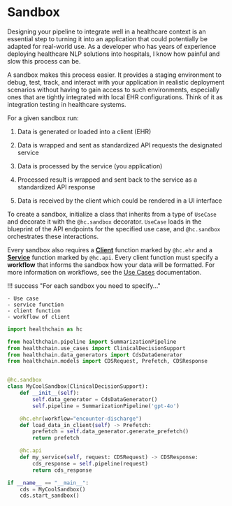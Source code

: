 # Sandbox

Designing your pipeline to integrate well in a healthcare context is an essential step to turning it into an application that
could potentially be adapted for real-world use. As a developer who has years of experience deploying healthcare NLP solutions into hospitals, I know how painful and slow this process can be.

A sandbox makes this process easier. It provides a staging environment to debug, test, track, and interact with your application in realistic deployment scenarios without having to gain access to such environments, especially ones that are tightly integrated with local EHR configurations. Think of it as integration testing in healthcare systems.

For a given sandbox run:

1. Data is generated or loaded into a client (EHR)

2. Data is wrapped and sent as standardized API requests the designated service

3. Data is processed by the service (you application)

4. Processed result is wrapped and sent back to the service as a standardized API response

5. Data is received by the client which could be rendered in a UI interface

To create a sandbox, initialize a class that inherits from a type of `UseCase` and decorate it with the `@hc.sandbox` decorator. `UseCase` loads in the blueprint of the API endpoints for the specified use case, and `@hc.sandbox` orchestrates these interactions.

Every sandbox also requires a [**Client**](./client.md) function marked by `@hc.ehr` and a [**Service**](./service.md) function marked by `@hc.api`. Every client function must specify a **workflow** that informs the sandbox how your data will be formatted. For more information on workflows, see the [Use Cases](./use_cases/use_cases.md) documentation.

!!! success "For each sandbox you need to specify..."

    - Use case
    - service function
    - client function
    - workflow of client


```python
import healthchain as hc

from healthchain.pipeline import SummarizationPipeline
from healthchain.use_cases import ClinicalDecisionSupport
from healthchain.data_generators import CdsDataGenerator
from healthchain.models import CDSRequest, Prefetch, CDSResponse


@hc.sandbox
class MyCoolSandbox(ClinicalDecisionSupport):
    def __init__(self):
        self.data_generator = CdsDataGenerator()
        self.pipeline = SummarizationPipeline('gpt-4o')

    @hc.ehr(workflow="encounter-discharge")
    def load_data_in_client(self) -> Prefetch:
        prefetch = self.data_generator.generate_prefetch()
        return prefetch

    @hc.api
    def my_service(self, request: CDSRequest) -> CDSResponse:
        cds_response = self.pipeline(request)
        return cds_response

if __name__ == "__main__":
    cds = MyCoolSandbox()
    cds.start_sandbox()
```

